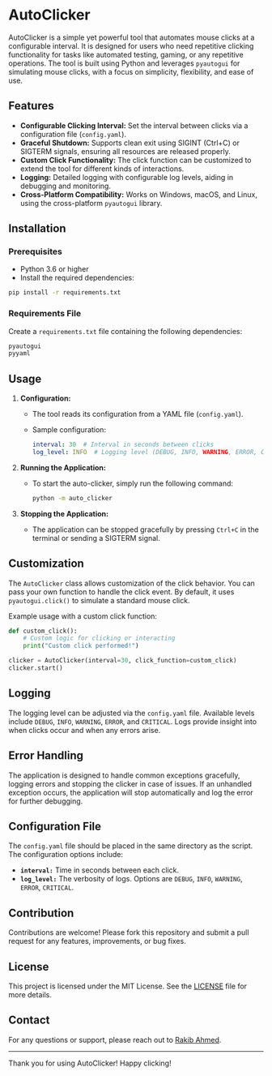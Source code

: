 # AutoClicker

AutoClicker is a simple yet powerful tool that automates mouse clicks at a configurable interval. It is designed for users who need repetitive clicking functionality for tasks like automated testing, gaming, or any repetitive operations. The tool is built using Python and leverages `pyautogui` for simulating mouse clicks, with a focus on simplicity, flexibility, and ease of use.

## Features

- **Configurable Clicking Interval:** Set the interval between clicks via a configuration file (`config.yaml`).
- **Graceful Shutdown:** Supports clean exit using SIGINT (Ctrl+C) or SIGTERM signals, ensuring all resources are released properly.
- **Custom Click Functionality:** The click function can be customized to extend the tool for different kinds of interactions.
- **Logging:** Detailed logging with configurable log levels, aiding in debugging and monitoring.
- **Cross-Platform Compatibility:** Works on Windows, macOS, and Linux, using the cross-platform `pyautogui` library.

## Installation

### Prerequisites
- Python 3.6 or higher
- Install the required dependencies:

```bash
pip install -r requirements.txt
```

### Requirements File
Create a `requirements.txt` file containing the following dependencies:

```txt
pyautogui
pyyaml
```

## Usage

1. **Configuration:**
   - The tool reads its configuration from a YAML file (`config.yaml`).
   - Sample configuration:

     ```yaml
     interval: 30  # Interval in seconds between clicks
     log_level: INFO  # Logging level (DEBUG, INFO, WARNING, ERROR, CRITICAL)
     ```

2. **Running the Application:**
   - To start the auto-clicker, simply run the following command:

     ```bash
     python -m auto_clicker
     ```

3. **Stopping the Application:**
   - The application can be stopped gracefully by pressing `Ctrl+C` in the terminal or sending a SIGTERM signal.

## Customization

The `AutoClicker` class allows customization of the click behavior. You can pass your own function to handle the click event. By default, it uses `pyautogui.click()` to simulate a standard mouse click.

Example usage with a custom click function:

```python
def custom_click():
    # Custom logic for clicking or interacting
    print("Custom click performed!")

clicker = AutoClicker(interval=30, click_function=custom_click)
clicker.start()
```

## Logging

The logging level can be adjusted via the `config.yaml` file. Available levels include `DEBUG`, `INFO`, `WARNING`, `ERROR`, and `CRITICAL`. Logs provide insight into when clicks occur and when any errors arise.

## Error Handling

The application is designed to handle common exceptions gracefully, logging errors and stopping the clicker in case of issues. If an unhandled exception occurs, the application will stop automatically and log the error for further debugging.

## Configuration File

The `config.yaml` file should be placed in the same directory as the script. The configuration options include:

- **`interval:`** Time in seconds between each click.
- **`log_level:`** The verbosity of logs. Options are `DEBUG`, `INFO`, `WARNING`, `ERROR`, `CRITICAL`.

## Contribution

Contributions are welcome! Please fork this repository and submit a pull request for any features, improvements, or bug fixes.

## License

This project is licensed under the MIT License. See the [LICENSE](LICENSE) file for more details.

## Contact

For any questions or support, please reach out to [Rakib Ahmed](mailto:rakibofficial@gmail.com).

---

Thank you for using AutoClicker! Happy clicking!